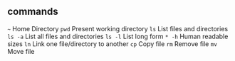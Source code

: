 ## commands

`~` Home Directory
`pwd` Present working directory
`ls` List files and directories
`ls -a` List all files and directories
`ls -l` List long form
`* -h` Human readable sizes
`ln` Link one file/directory to another
`cp` Copy file
`rm` Remove file
`mv` Move file
